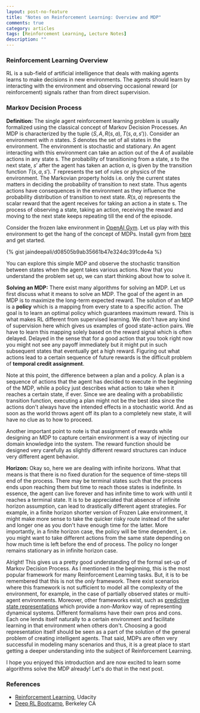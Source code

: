 ```yaml
---
layout: post-no-feature
title: "Notes on Reinforcement Learning: Overview and MDP"
comments: true
category: articles
tags: [Reinforcement Learning, Lecture Notes]
description: ""
---
```


<!-- I recently completed a Udacity course on [Reinforcement Learning](https://in.udacity.com/course/reinforcement-learning--ud600). It is an advanced course on the subject being taught at Georgia Tech as CS 8803. 
The instructors of this course are [Charles Isbell](https://www.cc.gatech.edu/fac/Charles.Isbell/) and [Michael Littman](http://cs.brown.edu/~mlittman/).
The course does an awesome job of teaching this involved material in a very engaging manner. I highly recommend checking out this course on Udacity if you are excited by Reinforcement Learning and are looking to get deeper and more theoretical understanding of the field. You may also explore the more basic and general [Machine Learning](https://in.udacity.com/course/machine-learning--ud262) course taught by the same instructors. 
 -->
<!-- In this series of posts I will document my learnings from the course, the corresponding literature research and some experimentation. This is an exercise for me to revisit the content and explore some interesting research problems in more depth and to keep everything I have learned in one place. -->

### Reinforcement Learning Overview
RL is a sub-field of artificial intelligence that deals with making agents learns to make decisions in new environments. The agents should learn by interacting with the environment and observing occasional reward (or reinforcement) signals rather than from direct supervision. <!-- Since you are here, I am sure you know how RL is awesome and has been used to solve all kinds of exciting problems. Okay, enough talk! Let's get to the real stuff. -->

### Markov Decision Process
**Definition:** The single agent reinforcement learning problem is usually formalized using the classical concept of Markov Decision Processes. An MDP is characterized by the tuple $\langle S, A, R(s,a), T(s,a,s') \rangle$. Consider an environment with $n$ states. $S$ denotes the set of all states in the environment. The environment is stochastic and stationary. An agent interacting with this environment can take an action out of the $A$ of available actions in any state s. The probability of transitioning from a state, $s$ to the next state, $s'$ after the agent has taken an action $a$, is given by the transition function $T(s,a,s')$. $T$ represents the set of rules or physics of the environment. The Markovian property holds i.e. only the current states matters in deciding the probability of transition to next state. Thus agents actions have consequences in the environment as they influence the probability distribution of transition to next state. $R(s,a)$ represents the scalar reward that the agent receives for taking an action a in state s. The process of observing a state, taking an action, receiving the reward and moving to the next state keeps repeating till the end of the episode.

<!-- Charles and Michael take the example of a grid world to explain MDPs. That example is very similar to the frozen lake environment in [OpenAI Gym](https://gym.openai.com/envs/FrozenLake-v0/).  -->
Consider the frozen lake environment in [OpenAI Gym](https://gym.openai.com/envs/FrozenLake-v0/). Let us play with this environment to get the hang of the concept of MDPs. Install gym from [here](https://github.com/openai/gym) and get started.

{% gist jaindeepali/d08505b9ab35661b47e324dc391cde4a %}
<!-- {% include jupyter_notebooks/gym_demo.md %} -->

You can explore this simple MDP and observe the stochastic transition between states when the agent takes various actions. Now that you understand the problem set up, we can start thinking about how to solve it.

**Solving an MDP:** There exist many algorithms for solving an MDP. Let us first discuss what it means to solve an MDP. The goal of the agent in an MDP is to maximize the long-term expected reward. The solution of an MDP is a **policy** which is a mapping from every state to a specific action. The goal is to learn an optimal policy which guarantees maximum reward. This is what makes RL different from supervised learning. We don't have any kind of supervision here which gives us examples of good state-action pairs. We have to learn this mapping solely based on the reward signal which is often delayed. Delayed in the sense that for a good action that you took right now you might not see any payoff immediately but it might put in such subsequent states that eventually get a high reward. Figuring out what actions lead to a certain sequence of future rewards is the difficult problem of **temporal credit assignment**.

Note at this point, the difference between a plan and a policy. A plan is a sequence of actions that the agent has decided to execute in the beginning of the MDP, while a policy just describes what action to take when it reaches a certain state, if ever. Since we are dealing with a probabilistic transition function, executing a plan might not be the best idea since the actions don't always have the intended effects in a stochastic world. And as soon as the world throws agent off its plan to a completely new state, it will have no clue as to how to proceed. 

Another important point to note is that assignment of rewards while designing an MDP to capture certain environment is a way of injecting our domain knowledge into the system. The reward function should be designed very carefully as slightly different reward structures can induce very different agent behavior.

**Horizon:** Okay so, here we are dealing with infinite horizons. What that means is that there is no fixed duration for the sequence of time-steps till end of the process. There may be terminal states such that the process ends upon reaching them but time to reach those states is indefinite. In essence, the agent can live forever and has infinite time to work with until it reaches a terminal state. It is to be appreciated that absence of infinite horizon assumption, can lead to drastically different agent strategies. For example, in a finite horizon shorter version of Frozen Lake environment, it might make more sense to take the quicker risky route instead of the safer and longer one as you don't have enough time for the latter. More importantly, in a finite horizon case, the policy will be time dependent, i.e. you might want to take different actions from the same state depending on how much time is left before the end of process. The policy no longer remains stationary as in infinite horizon case.

Alright! This gives us a pretty good understanding of the formal set-up of Markov Decision Process. As I mentioned in the beginning, this is the most popular framework for many Reinforcement Learning tasks. But, it is to be remembered that this is not the *only* framework. There exist scenarios where this framework is not sufficient to model all the complexity of the environment, for example, in the case of partially observed states or multi-agent environments. Moreover, other frameworks exist, such as [predictive state representations](http://web.eecs.umich.edu/~baveja/Papers/psr.pdf) which provide a *non-Markov* way of representing dynamical systems. Different formalisms have their own pros and cons. Each one lends itself naturally to a certain environment and facilitate learning in that environment when others don't. Choosing a good representation itself should be seen as a part of the solution of the general problem of creating intelligent agents. That said, MDPs are often very successful in modeling many scenarios and thus, it is a great place to start getting a deeper understanding into the subject of Reinforcement Learning.

I hope you enjoyed this introduction and are now excited to learn some algorithms solve the MDP already! Let's do that in the next post.


### References
* [Reinforcement Learning](https://in.udacity.com/course/reinforcement-learning--ud600), Udacity
* [Deep RL Bootcamp](https://sites.google.com/view/deep-rl-bootcamp/lectures), Berkeley CA
